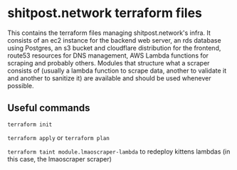# shitpost.network terraform files

This contains the terraform files managing shitpost.network's infra. 
It consists of an ec2 instance for the backend web server, an rds database using Postgres, an s3 bucket and cloudflare distribution for the frontend, route53 resources for DNS management, AWS Lambda functions for scraping and probably others.
Modules that structure what a scraper consists of (usually a lambda function to scrape data, another to validate it and another to sanitize it) are available and should be used whenever possible.

## Useful commands

`terraform init`

`terraform apply` or `terraform plan`

`terraform taint module.lmaoscraper-lambda` to redeploy kittens lambdas (in this case, the lmaoscraper scraper)

